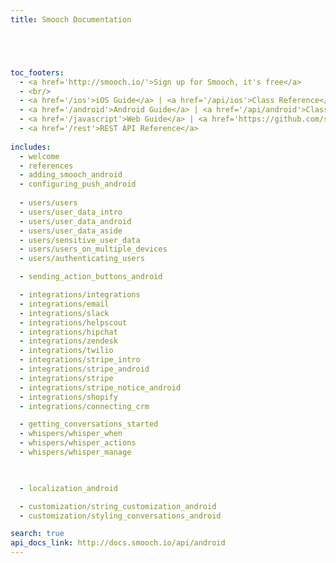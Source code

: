 ```yaml
---
title: Smooch Documentation





toc_footers:
  - <a href='http://smooch.io/'>Sign up for Smooch, it's free</a>
  - <br/>
  - <a href='/ios'>iOS Guide</a> | <a href='/api/ios'>Class Reference</a>
  - <a href='/android'>Android Guide</a> | <a href='/api/android'>Class Reference</a>
  - <a href='/javascript'>Web Guide</a> | <a href='https://github.com/smooch/smooch-js' target="_blank">Class Reference</a>
  - <a href='/rest'>REST API Reference</a>
  
includes:
  - welcome
  - references
  - adding_smooch_android
  - configuring_push_android
  
  - users/users
  - users/user_data_intro
  - users/user_data_android
  - users/user_data_aside 
  - users/sensitive_user_data
  - users/users_on_multiple_devices
  - users/authenticating_users

  - sending_action_buttons_android

  - integrations/integrations
  - integrations/email
  - integrations/slack
  - integrations/helpscout
  - integrations/hipchat
  - integrations/zendesk
  - integrations/twilio
  - integrations/stripe_intro
  - integrations/stripe_android
  - integrations/stripe
  - integrations/stripe_notice_android
  - integrations/shopify
  - integrations/connecting_crm

  - getting_conversations_started
  - whispers/whisper_when
  - whispers/whisper_actions
  - whispers/whisper_manage

  

  - localization_android

  - customization/string_customization_android
  - customization/styling_conversations_android

search: true
api_docs_link: http://docs.smooch.io/api/android
---
```

